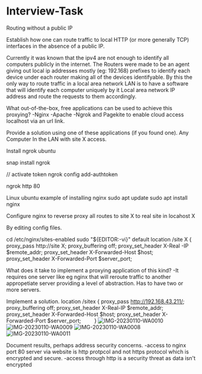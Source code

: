 # Interview-Task
Routing without a public IP 

Establish how one can route traffic to local HTTP (or more generally TCP) interfaces in the absence of a public IP.

Currently it was known that the ipv4 are not enough to identify all computers publicly in the internet. The Routers were made to be an agent giving out local ip addresses mostly (eg: 192.168) prefixes to identify each device under each router making all of the devices identifyable. By this the only way to route traffic in a local area network LAN is to have a software that will identify each computer uniquely by it Local area network IP address  and route the requests to  them accordingly.

What out-of-the-box, free applications can be used to achieve this proxying?
-Nginx
-Apache
-Ngrok and Pagekite to enable cloud access localhost via an url link.

Provide a solution using one of these applications (if you found one).
Any Computer In the LAN with site X access.

Install ngrok ubuntu

snap install ngrok

// activate token
ngrok config add-authtoken <token>

ngrok http 80

Linux ubuntu example of installing nginx
sudo apt update
sudo apt install nginx
 
Configure nginx to reverse proxy all routes to site  X to real site in locahost X

By editing config files.

cd /etc/nginx/sites-enabled
sudo "${EDITOR:-vi}" default
location /site X {
        proxy_pass http://site X;
        proxy_buffering off;
        proxy_set_header X-Real -IP $remote_addr;
        proxy_set_header X-Forwarded-Host $host;
        proxy_set_header X-Forwarded-Port $server_port;

What does it take to implement a proxying application of this kind?
-It requires one server like eg nginx that will reroute traffic to another appropetiate server providing a level of abstraction. Has to have two or more servers.

Implement a solution.
location /sitex {
            	proxy_pass http://192.168.43.211/;
        	proxy_buffering off;
        	proxy_set_header X-Real-IP $remote_addr;
        	proxy_set_header X-Forwarded-Host $host;
        	proxy_set_header X-Forwarded-Port $server_port;
        }
        ![IMG-20230110-WA0010](https://user-images.githubusercontent.com/87112355/211549899-403ce142-c278-4f66-84b9-4d8efade3189.jpg)
        ![IMG-20230110-WA0009](https://user-images.githubusercontent.com/87112355/211549939-69fec7aa-2a37-40d0-ac2c-aef5d6a39619.jpg)
        ![IMG-20230110-WA0008](https://user-images.githubusercontent.com/87112355/211549978-c986f4a0-de5f-4787-a841-0b3bd06a30c2.jpg)
        ![IMG-20230110-WA0011](https://user-images.githubusercontent.com/87112355/211550049-b8578913-a1bc-4249-a729-9e20b143b1cc.jpg)



Document results, perhaps address security concerns.
-access to nginx port 80 server via website is http protpcol and not https protocol which is encrypted and secure.
-access through http is a security threat as data isn't encrypted

